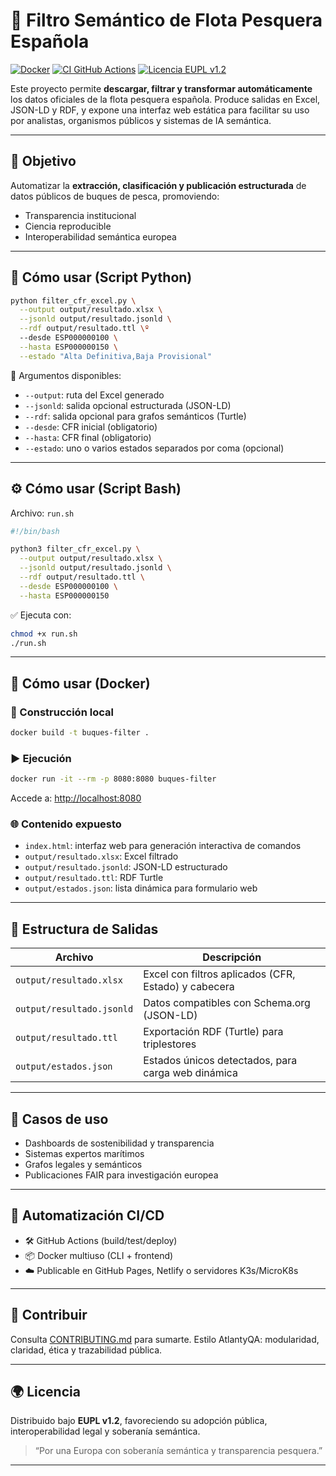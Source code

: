 # 🚢 Filtro Semántico de Flota Pesquera Española

[![Docker](https://img.shields.io/badge/docker-ready-blue)](https://hub.docker.com/)
[![CI GitHub Actions](https://github.com/tu-org/filtro-flota/actions/workflows/ci.yml/badge.svg)](https://github.com/tu-org/filtro-flota/actions)
[![Licencia EUPL v1.2](https://img.shields.io/badge/licencia-EUPL--1.2-green)](https://joinup.ec.europa.eu/collection/eupl/eupl-text-eupl-12)

Este proyecto permite **descargar, filtrar y transformar automáticamente** los datos oficiales de la flota pesquera española. Produce salidas en Excel, JSON-LD y RDF, y expone una interfaz web estática para facilitar su uso por analistas, organismos públicos y sistemas de IA semántica.

---

## 🎯 Objetivo

Automatizar la **extracción, clasificación y publicación estructurada** de datos públicos de buques de pesca, promoviendo:

* Transparencia institucional
* Ciencia reproducible
* Interoperabilidad semántica europea

---

## 🚀 Cómo usar (Script Python)

```bash
python filter_cfr_excel.py \
  --output output/resultado.xlsx \
  --jsonld output/resultado.jsonld \
  --rdf output/resultado.ttl \º
  --desde ESP000000100 \
  --hasta ESP000000150 \
  --estado "Alta Definitiva,Baja Provisional"
```

🧩 Argumentos disponibles:

* `--output`: ruta del Excel generado
* `--jsonld`: salida opcional estructurada (JSON-LD)
* `--rdf`: salida opcional para grafos semánticos (Turtle)
* `--desde`: CFR inicial (obligatorio)
* `--hasta`: CFR final (obligatorio)
* `--estado`: uno o varios estados separados por coma (opcional)

---

## ⚙️ Cómo usar (Script Bash)

Archivo: `run.sh`

```bash
#!/bin/bash

python3 filter_cfr_excel.py \
  --output output/resultado.xlsx \
  --jsonld output/resultado.jsonld \
  --rdf output/resultado.ttl \
  --desde ESP000000100 \
  --hasta ESP000000150
```

✅ Ejecuta con:

```bash
chmod +x run.sh
./run.sh
```

---

## 🐳 Cómo usar (Docker)

### 🔨 Construcción local

```bash
docker build -t buques-filter .
```

### ▶️ Ejecución

```bash
docker run -it --rm -p 8080:8080 buques-filter
```

Accede a: [http://localhost:8080](http://localhost:8080)

### 🌐 Contenido expuesto

* `index.html`: interfaz web para generación interactiva de comandos
* `output/resultado.xlsx`: Excel filtrado
* `output/resultado.jsonld`: JSON-LD estructurado
* `output/resultado.ttl`: RDF Turtle
* `output/estados.json`: lista dinámica para formulario web

---

## 📂 Estructura de Salidas

| Archivo                   | Descripción                                          |
| ------------------------- | ---------------------------------------------------- |
| `output/resultado.xlsx`   | Excel con filtros aplicados (CFR, Estado) y cabecera |
| `output/resultado.jsonld` | Datos compatibles con Schema.org (JSON-LD)           |
| `output/resultado.ttl`    | Exportación RDF (Turtle) para triplestores           |
| `output/estados.json`     | Estados únicos detectados, para carga web dinámica   |

---

## 🧠 Casos de uso

* Dashboards de sostenibilidad y transparencia
* Sistemas expertos marítimos
* Grafos legales y semánticos
* Publicaciones FAIR para investigación europea

---

## 🔄 Automatización CI/CD

* 🛠️ GitHub Actions (build/test/deploy)
* 📦 Docker multiuso (CLI + frontend)
* ☁️ Publicable en GitHub Pages, Netlify o servidores K3s/MicroK8s

---

## 🤝 Contribuir

Consulta [CONTRIBUTING.md](CONTRIBUTING.md) para sumarte. Estilo AtlantyQA: modularidad, claridad, ética y trazabilidad pública.

---

## 🌍 Licencia

Distribuido bajo **EUPL v1.2**, favoreciendo su adopción pública, interoperabilidad legal y soberanía semántica.

> “Por una Europa con soberanía semántica y transparencia pesquera.”

---